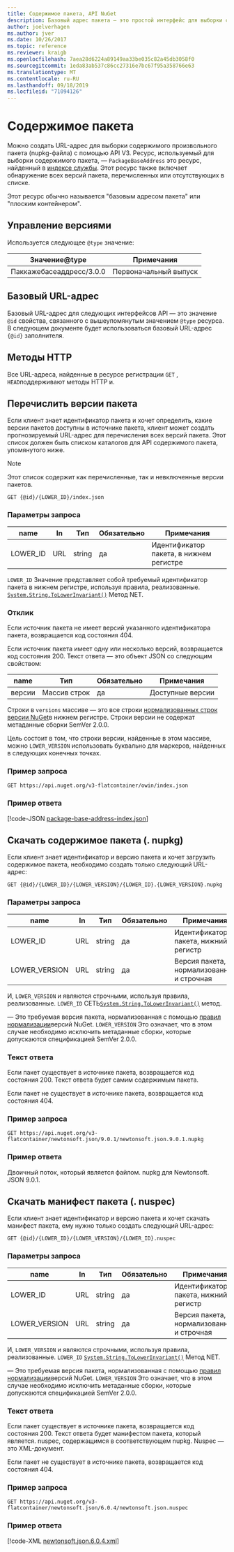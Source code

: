 ```yaml
---
title: Содержимое пакета, API NuGet
description: Базовый адрес пакета — это простой интерфейс для выборки самого пакета.
author: joelverhagen
ms.author: jver
ms.date: 10/26/2017
ms.topic: reference
ms.reviewer: kraigb
ms.openlocfilehash: 7aea28d6224a89149aa33be035c82a45db3058f0
ms.sourcegitcommit: 1eda83ab537c86cc27316e7bc67f95a358766e63
ms.translationtype: MT
ms.contentlocale: ru-RU
ms.lasthandoff: 09/18/2019
ms.locfileid: "71094126"
---
```

# <a name="package-content"></a>Содержимое пакета

Можно создать URL-адрес для выборки содержимого произвольного пакета (nupkg-файла) с помощью API V3. Ресурс, используемый для выборки содержимого пакета, — `PackageBaseAddress` это ресурс, найденный в [индексе службы](service-index.md). Этот ресурс также включает обнаружение всех версий пакета, перечисленных или отсутствующих в списке.

Этот ресурс обычно называется "базовым адресом пакета" или "плоским контейнером".

## <a name="versioning"></a>Управление версиями

Используется следующее `@type` значение:

Значение@type              | Примечания
------------------------ | -----
Паккажебасеаддресс/3.0.0 | Первоначальный выпуск

## <a name="base-url"></a>Базовый URL-адрес

Базовый URL-адрес для следующих интерфейсов API — это значение `@id` свойства, связанного с вышеупомянутым значением `@type` ресурса. В следующем документе будет использоваться базовый URL-адрес `{@id}` заполнителя.

## <a name="http-methods"></a>Методы HTTP

Все URL-адреса, найденные в ресурсе регистрации `GET` , `HEAD`поддерживают методы HTTP и.

## <a name="enumerate-package-versions"></a>Перечислить версии пакета

Если клиент знает идентификатор пакета и хочет определить, какие версии пакетов доступны в источнике пакета, клиент может создать прогнозируемый URL-адрес для перечисления всех версий пакета. Этот список должен быть списком каталогов для API содержимого пакета, упомянутого ниже.

> [!Note]
> Этот список содержит как перечисленные, так и невключенные версии пакетов.

    GET {@id}/{LOWER_ID}/index.json

### <a name="request-parameters"></a>Параметры запроса

name     | In     | Тип    | Обязательно | Примечания
-------- | ------ | ------- | -------- | -----
LOWER_ID | URL    | string  | да      | Идентификатор пакета, в нижнем регистре

`LOWER_ID` Значение представляет собой требуемый идентификатор пакета в нижнем регистре, используя правила, реализованные. [`System.String.ToLowerInvariant()`](/dotnet/api/system.string.tolowerinvariant?view=netstandard-2.0#System_String_ToLowerInvariant) Метод NET.

### <a name="response"></a>Отклик

Если источник пакета не имеет версий указанного идентификатора пакета, возвращается код состояния 404.

Если источник пакета имеет одну или несколько версий, возвращается код состояния 200. Текст ответа — это объект JSON со следующим свойством:

name     | Тип             | Обязательно | Примечания
-------- | ---------------- | -------- | -----
версии | Массив строк | да      | Доступные версии

Строки в `versions` массиве — это все строки [нормализованных строк версии NuGet](../concepts/package-versioning.md#normalized-version-numbers)в нижнем регистре. Строки версии не содержат метаданные сборки SemVer 2.0.0.

Цель состоит в том, что строки версии, найденные в этом массиве, можно `LOWER_VERSION` использовать буквально для маркеров, найденных в следующих конечных точках.

### <a name="sample-request"></a>Пример запроса

    GET https://api.nuget.org/v3-flatcontainer/owin/index.json

### <a name="sample-response"></a>Пример ответа

[!code-JSON [package-base-address-index.json](./_data/package-base-address-index.json)]

## <a name="download-package-content-nupkg"></a>Скачать содержимое пакета (. nupkg)

Если клиент знает идентификатор и версию пакета и хочет загрузить содержимое пакета, необходимо создать только следующий URL-адрес:

    GET {@id}/{LOWER_ID}/{LOWER_VERSION}/{LOWER_ID}.{LOWER_VERSION}.nupkg

### <a name="request-parameters"></a>Параметры запроса

name          | In     | Тип   | Обязательно | Примечания
------------- | ------ | ------ | -------- | -----
LOWER_ID      | URL    | string | да      | Идентификатор пакета, нижний регистр
LOWER_VERSION | URL    | string | да      | Версия пакета, нормализованная и строчная

И, `LOWER_VERSION` и являются строчными, используя правила, реализованные. `LOWER_ID` СЕТЬ[`System.String.ToLowerInvariant()`](/dotnet/api/system.string.tolowerinvariant?view=netstandard-2.0#System_String_ToLowerInvariant)
метод.

— Это требуемая версия пакета, нормализованная с помощью [правил нормализации](../concepts/package-versioning.md#normalized-version-numbers)версий NuGet. `LOWER_VERSION` Это означает, что в этом случае необходимо исключить метаданные сборки, которые допускаются спецификацией SemVer 2.0.0.

### <a name="response-body"></a>Текст ответа

Если пакет существует в источнике пакета, возвращается код состояния 200. Текст ответа будет самим содержимым пакета.

Если пакет не существует в источнике пакета, возвращается код состояния 404.

### <a name="sample-request"></a>Пример запроса

    GET https://api.nuget.org/v3-flatcontainer/newtonsoft.json/9.0.1/newtonsoft.json.9.0.1.nupkg

### <a name="sample-response"></a>Пример ответа

Двоичный поток, который является файлом. nupkg для Newtonsoft. JSON 9.0.1.

## <a name="download-package-manifest-nuspec"></a>Скачать манифест пакета (. nuspec)

Если клиент знает идентификатор и версию пакета и хочет скачать манифест пакета, ему нужно только создать следующий URL-адрес:

    GET {@id}/{LOWER_ID}/{LOWER_VERSION}/{LOWER_ID}.nuspec

### <a name="request-parameters"></a>Параметры запроса

name          | In     | Тип   | Обязательно | Примечания
------------- | ------ | ------ | -------- | -----
LOWER_ID      | URL    | string | да      | Идентификатор пакета, нижний регистр
LOWER_VERSION | URL    | string | да      | Версия пакета, нормализованная и строчная

И, `LOWER_VERSION` и являются строчными, используя правила, реализованные. `LOWER_ID` [`System.String.ToLowerInvariant()`](/dotnet/api/system.string.tolowerinvariant?view=netstandard-2.0#System_String_ToLowerInvariant) Метод NET.

— Это требуемая версия пакета, нормализованная с помощью [правил нормализации](../concepts/package-versioning.md#normalized-version-numbers)версий NuGet. `LOWER_VERSION` Это означает, что в этом случае необходимо исключить метаданные сборки, которые допускаются спецификацией SemVer 2.0.0.

### <a name="response-body"></a>Текст ответа

Если пакет существует в источнике пакета, возвращается код состояния 200. Текст ответа будет манифестом пакета, который является. nuspec, содержащимся в соответствующем nupkg. Nuspec — это XML-документ.

Если пакет не существует в источнике пакета, возвращается код состояния 404.

### <a name="sample-request"></a>Пример запроса

    GET https://api.nuget.org/v3-flatcontainer/newtonsoft.json/6.0.4/newtonsoft.json.nuspec

### <a name="sample-response"></a>Пример ответа

[!code-XML [newtonsoft.json.6.0.4.xml](./_data/newtonsoft.json.6.0.4.xml)]
